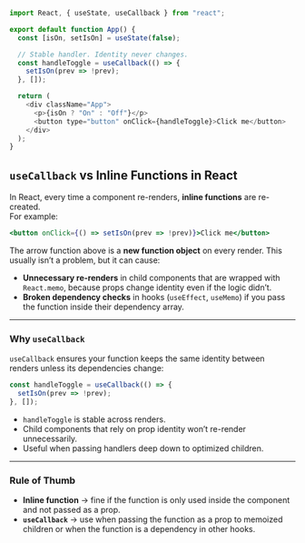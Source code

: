 ```javascript
import React, { useState, useCallback } from "react";

export default function App() {
  const [isOn, setIsOn] = useState(false);

  // Stable handler. Identity never changes.
  const handleToggle = useCallback(() => {
    setIsOn(prev => !prev);
  }, []);

  return (
    <div className="App">
      <p>{isOn ? "On" : "Off"}</p>
      <button type="button" onClick={handleToggle}>Click me</button>
    </div>
  );
}

```


## `useCallback` vs Inline Functions in React

In React, every time a component re-renders, **inline functions** are re-created.  
For example:

```jsx
<button onClick={() => setIsOn(prev => !prev)}>Click me</button>
````

The arrow function above is a **new function object** on every render.
This usually isn’t a problem, but it can cause:

* **Unnecessary re-renders** in child components that are wrapped with `React.memo`, because props change identity even if the logic didn’t.
* **Broken dependency checks** in hooks (`useEffect`, `useMemo`) if you pass the function inside their dependency array.

---

### Why `useCallback`

`useCallback` ensures your function keeps the same identity between renders unless its dependencies change:

```jsx
const handleToggle = useCallback(() => {
  setIsOn(prev => !prev);
}, []);
```

* `handleToggle` is stable across renders.
* Child components that rely on prop identity won’t re-render unnecessarily.
* Useful when passing handlers deep down to optimized children.

---

### Rule of Thumb

* **Inline function** → fine if the function is only used inside the component and not passed as a prop.
* **`useCallback`** → use when passing the function as a prop to memoized children or when the function is a dependency in other hooks.